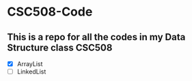 # CSC508-Code

## This is a repo for all the codes in my Data Structure class CSC508

- [X]  ArrayList
- [ ]  LinkedList
